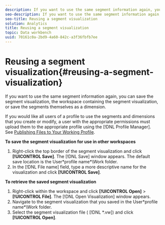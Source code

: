 ```yaml
---
description: If you want to use the same segment information again, you can save the segment visualization, the workspace containing the segment visualization, or save the segments themselves as a dimension.
seo-description: If you want to use the same segment information again, you can save the segment visualization, the workspace containing the segment visualization, or save the segments themselves as a dimension.
seo-title: Reusing a segment visualization
solution: Analytics
title: Reusing a segment visualization
topic: Data workbench
uuid: 70161c0a-2bd9-4a60-842c-a3f36fbfb7ee
---
```


# Reusing a segment visualization{#reusing-a-segment-visualization}

If you want to use the same segment information again, you can save the segment visualization, the workspace containing the segment visualization, or save the segments themselves as a dimension.

If you would like all users of a profile to use the segments and dimensions that you create or modify, a user with the appropriate permissions must upload them to the appropriate profile using the [!DNL Profile Manager]. See [Publishing Files to Your Working Profile](../../../../home/c-get-started/c-admin-intrf/c-prof-mgr/t-pub-files-wkg-prof.md#task-a0106e010c834d16bd60eef4721b6af9).

**To save the segment visualization for use in other workspaces**

1. Right-click the top border of the segment visualization and click **[!UICONTROL Save]**. The [!DNL Save] window appears. The default save location is the User\*profile name*\Work folder. 
1. In the [!DNL File name] field, type a more descriptive name for the visualization and click **[!UICONTROL Save]**.

**To retrieve the saved segment visualization**

1. Right-click within the workspace and click **[!UICONTROL Open]** > **[!UICONTROL File]**. The [!DNL Open Visualization] window appears. 
1. Navigate to the segment visualization that you saved in the User\*profile name*\Work folder. 
1. Select the segment visualization file ( [!DNL *.vw]) and click **[!UICONTROL Open]**.

